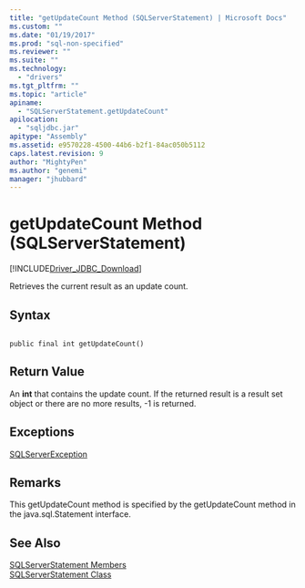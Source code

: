 ```yaml
---
title: "getUpdateCount Method (SQLServerStatement) | Microsoft Docs"
ms.custom: ""
ms.date: "01/19/2017"
ms.prod: "sql-non-specified"
ms.reviewer: ""
ms.suite: ""
ms.technology: 
  - "drivers"
ms.tgt_pltfrm: ""
ms.topic: "article"
apiname: 
  - "SQLServerStatement.getUpdateCount"
apilocation: 
  - "sqljdbc.jar"
apitype: "Assembly"
ms.assetid: e9570228-4500-44b6-b2f1-84ac050b5112
caps.latest.revision: 9
author: "MightyPen"
ms.author: "genemi"
manager: "jhubbard"
---
```

# getUpdateCount Method (SQLServerStatement)
[!INCLUDE[Driver_JDBC_Download](../../../includes/driver_jdbc_download.md)]

  Retrieves the current result as an update count.  
  
## Syntax  
  
```  
  
public final int getUpdateCount()  
```  
  
## Return Value  
 An **int** that contains the update count. If the returned result is a result set object or there are no more results, -1 is returned.  
  
## Exceptions  
 [SQLServerException](../../../connect/jdbc/reference/sqlserverexception-class.md)  
  
## Remarks  
 This getUpdateCount method is specified by the getUpdateCount method in the java.sql.Statement interface.  
  
## See Also  
 [SQLServerStatement Members](../../../connect/jdbc/reference/sqlserverstatement-members.md)   
 [SQLServerStatement Class](../../../connect/jdbc/reference/sqlserverstatement-class.md)  
  
  